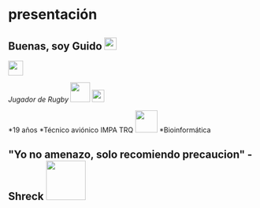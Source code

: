# presentación
<h2>Buenas, soy Guido <img src="https://upload.wikimedia.org/wikipedia/commons/8/89/Half-Life_lambda_logo.svg" width="25"></h2>

[<img src="https://anthoncode.com/wp-content/uploads/2019/07/logo-minimalist-instagram.png" height="30">](https://www.instagram.com/guidovilardo/)

*Jugador de Rugby* <img src="https://static.vecteezy.com/system/resources/previews/001/203/253/non_2x/wing-png.png" width="40"> <img src="http://cuq.com.ar/wp-content/uploads/2020/08/escudo2020_2.png" width="25">

*19 años 
*Técnico aviónico IMPA TRQ <img src="https://static.wixstatic.com/media/ece9ad_22177441ef094a0a8dd4a5309195de7e~mv2.png/v1/fill/w_643,h_203,al_c,lg_1,q_85,enc_auto/Impa%20Logo.png" width="45">
*Bioinformática



"Yo no amenazo, solo recomiendo precaucion" - **Shreck** <img src="https://plantillasdememes.com/img/plantillas/shrek-sosteniendo-una-espada-gigante11570830240.png" width="80">
---
